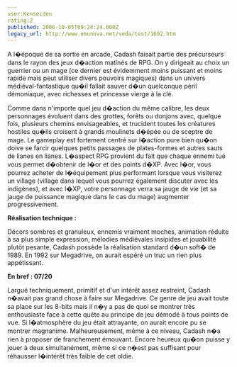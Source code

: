 ```yaml
---
user:Kenseiden
rating:2
published: 2006-10-05T09:24:24.000Z
legacy_url: http://www.emunova.net/veda/test/1692.htm
---
```

A l�époque de sa sortie en arcade, Cadash faisait partie des précurseurs dans le rayon des jeux d�action matînés de RPG. On y dirigeait au choix un guerrier ou un mage (ce dernier est évidemment moins puissant et moins rapide mais peut utiliser divers pouvoirs magiques) dans un univers médiéval-fantastique qu�il fallait sauver d�un quelconque péril démoniaque, avec richesses et princesse vierge à la clé.  

  

Comme dans n'importe quel jeu d�action du même calibre, les deux personnages évoluent dans des grottes, forêts ou donjons avec, quelque fois, plusieurs chemins envisageables, et trucident toutes les créatures hostiles qu�ils croisent à grands moulinets d�épée ou de sceptre de mage. Le gameplay est fortement centré sur l�action pure bien qu�on doive se farcir quelques petits passages de plates-formes et autres sauts de lianes en lianes. L�aspect RPG provient du fait que chaque ennemi tué vous permet d�obtenir de l�or et des points d�XP. Avec l�or, vous pourrez acheter de l�équipement plus performant lorsque vous visiterez un village (village dans lequel vous pourrez également discuter avec les indigènes), et avec l�XP, votre personnage verra sa jauge de vie (et sa jauge de puissance magique dans le cas du mage) augmenter progressivement.  

  

**Réalisation technique :**  

Décors sombres et granuleux, ennemis vraiment moches, animation réduite à sa plus simple expression, mélodies médiévales insipides et jouabilité plutôt pesante, Cadash possède la réalisation standard d�un soft� de 1989\. En 1992 sur Megadrive, on aurait espéré un truc un rien plus appétissant.  

  

**En bref : 07/20**  

Largué techniquement, primitif et d'un intérêt assez restreint, Cadash n�avait pas grand chose à faire sur Megadrive. Ce genre de jeu avait toute sa place sur les 8-bits mais il n�y a pas de quoi se montrer très enthousiaste face à cette quête au principe de jeu démodé à tous points de vue. Si l�atmosphère du jeu était attrayante, on aurait encore pu se montrer magnanime. Malheureusement, même à ce niveau, Cadash n�a rien à proposer de franchement émouvant. Encore heureux qu�on puisse y jouer à deux simultanément, même si ce n�est pas suffisant pour réhausser l�intérêt très faible de cet oldie.